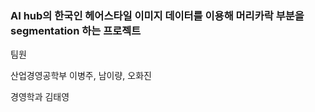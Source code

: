 ### AI hub의 한국인 헤어스타일 이미지 데이터를 이용해 머리카락 부분을 segmentation 하는 프로젝트


팀원 

산업경영공학부 이병주, 남이량, 오화진 

경영학과 김태영
